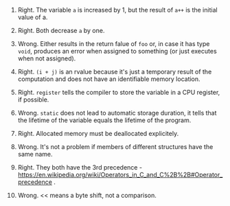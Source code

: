 ﻿1. Right. The variable `a` is increased by 1, but the result of `a++` is the initial value of a.

2. Right. Both decrease `a` by one.

3. Wrong. Either results in the return falue of `foo` or, in case it has type `void`, produces an error when assigned to something (or just executes when not assigned).

4. Right. `(i + j)` is an rvalue because it's just a temporary result of the computation and does not have an identifiable memory location.

5. Right. `register` tells the compiler to store the variable in a CPU register, if possible.

6. Wrong. `static` does not lead to automatic storage duration, it tells that the lifetime of the variable equals the lifetime of the program.

7. Right. Allocated memory must be deallocated explicitely.

8. Wrong. It's not a problem if members of different structures have the same name.

9. Right. They both have the 3rd precedence - https://en.wikipedia.org/wiki/Operators_in_C_and_C%2B%2B#Operator_precedence .

10. Wrong. << means a byte shift, not a comparison.